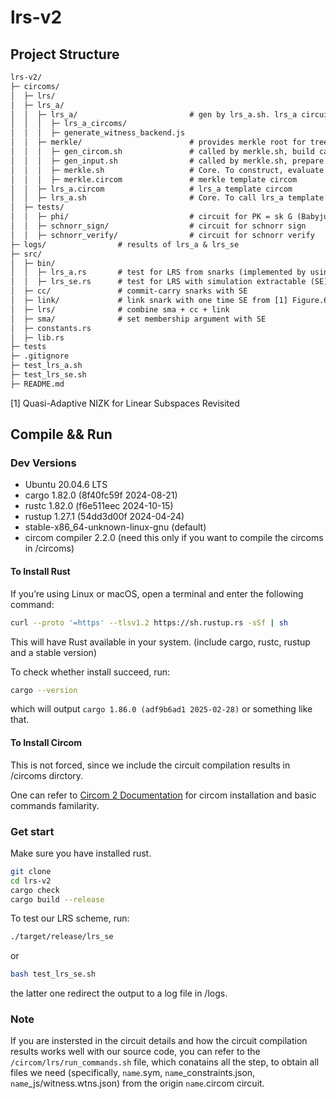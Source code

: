 # lrs-v2

## Project Structure

```txt
lrs-v2/
├─ circoms/
│  ├─ lrs/
│  ├─ lrs_a/
│  │  ├─ lrs_a/                         # gen by lrs_a.sh. lrs_a circuit infos for ring size 2^10 ~ 2^16 
│  │  │  ├─ lrs_a_circoms/
│  │  │  ├─ generate_witness_backend.js
│  │  ├─ merkle/                        # provides merkle root for tree size 2^10 ~ 2^16
│  │  │  ├─ gen_circom.sh               # called by merkle.sh, build calls of merkel template
│  │  │  ├─ gen_input.sh                # called by merkle.sh, prepare inputs
│  │  │  ├─ merkle.sh                   # Core. To construct, evaluate merkel circoms for tree size 2^10 ~ 2^16
│  │  │  ├─ merkle.circom               # merkle template circom
│  │  ├─ lrs_a.circom                   # lrs_a template circom
│  │  ├─ lrs_a.sh                       # Core. To call lrs_a template for ring size 2^10 ~ 2^16
│  ├─ tests/
│  │  ├─ phi/                           # circuit for PK = sk G (Babyjubjub Curve)
│  │  ├─ schnorr_sign/                  # circuit for schnorr sign
│  │  ├─ schnorr_verify/                # circuit for schnorr verify
├─ logs/                # results of lrs_a & lrs_se
├─ src/
│  ├─ bin/
│  │  ├─ lrs_a.rs       # test for LRS from snarks (implemented by using cc, and set num_commit_witness=0)
│  │  ├─ lrs_se.rs      # test for LRS with simulation extractable (SE) from sma + cc + link
│  ├─ cc/               # commit-carry snarks with SE 
│  ├─ link/             # link snark with one time SE from [1] Figure.6
│  ├─ lrs/              # combine sma + cc + link
│  ├─ sma/              # set membership argument with SE
│  ├─ constants.rs
│  ├─ lib.rs
├─ tests
├─ .gitignore
├─ test_lrs_a.sh
├─ test_lrs_se.sh
├─ README.md
```

[1] Quasi-Adaptive NIZK for Linear Subspaces Revisited

## Compile && Run

### Dev Versions

- Ubuntu 20.04.6 LTS
- cargo 1.82.0 (8f40fc59f 2024-08-21)
- rustc 1.82.0 (f6e511eec 2024-10-15)
- rustup 1.27.1 (54dd3d00f 2024-04-24)
- stable-x86_64-unknown-linux-gnu (default)
- circom compiler 2.2.0 (need this only if you want to compile the circoms in /circoms)

#### To Install Rust

If you’re using Linux or macOS, open a terminal and enter the following command:

```bash
curl --proto '=https' --tlsv1.2 https://sh.rustup.rs -sSf | sh
```

This will have Rust available in your system. (include cargo, rustc, rustup and a stable version)

To check whether install succeed, run:

```bash
cargo --version
```

which will output `cargo 1.86.0 (adf9b6ad1 2025-02-28)` or something like that.

#### To Install Circom

This is not forced, since we include the circuit compilation results in /circoms dirctory.

One can refer to [Circom 2 Documentation](https://docs.circom.io/getting-started/installation/) for circom installation and basic commands familarity.

### Get start

Make sure you have installed rust.

```bash
git clone 
cd lrs-v2
cargo check
cargo build --release
```

To test our LRS scheme, run:

```bash
./target/release/lrs_se
```

or

```bash
bash test_lrs_se.sh
```

the latter one redirect the output to a log file in /logs.

### Note

If you are instersted in the circuit details and how the circuit compilation results works well with our source code, you can refer to the `/circom/lrs/run_commands.sh` file, which conatains all the step, to obtain all files we need (specifically, `name`.sym, `name`_constraints.json, `name`_js/witness.wtns.json) from the origin `name`.circom circuit.
